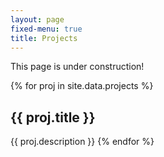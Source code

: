 ```yaml
---
layout: page
fixed-menu: true
title: Projects
---
```


This page is under construction!

{% for proj in site.data.projects %}
<h2>{{ proj.title }}</h2>
{{ proj.description }}
{% endfor %}
